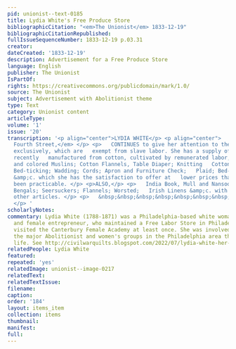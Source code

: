 ```yaml
---
pid: unionist--text-0185
title: Lydia White's Free Produce Store
bibliographicCitation: "<em>The Unionist</em> 1833-12-19"
bibliographicCitationRepublished: 
fullIssueSequenceNumber: 1833-12-19 p.03.31
creator: 
dateCreated: '1833-12-19'
description: Advertisement for a Free Produce Store
language: English
publisher: The Unionist
IsPartOf: 
rights: https://creativecommons.org/publicdomain/mark/1.0/
source: The Unionist
subject: Advertisement with Abolitionist theme
type: Text
category: Unionist content
articleType: 
volume: '1'
issue: '20'
transcription: '<p align="center">LYDIA WHITE</p> <p align="center">   <em>No.</em>   42,   <em>North
  Fourth Street,</em> </p> <p>   CONTINUES to give her attention to the sale of goods
  exclusively, which are   exempt from slave labor. She has a supply of domestic fabrics,
  recently   manufactured from cotton, cultivated by remunerated labor, viz; Bleached,   unbleached
  and colored Muslins; Cotton Flannels, Table Diaper; Knitting   Cotton, Cords; Plaid;
  Bed-ticking; Wadding; Cords; Apron and Furniture Check;   Plaid; Bed-Ticking; Laps,
  &amp;c. which she has the satisfaction to offer at   lower prices than has heretofore
  been practicable. </p> <p>ALSO,</p> <p>   India Book, Mull and Nansook Muslins;
  Bengals; Seersuckers; Flannels; Worsted;   Irish Linens &amp;c. with a variety of
  other articles. </p> <p>   &nbsp;&nbsp;&nbsp;&nbsp;&nbsp;&nbsp;&nbsp;&nbsp;&nbsp;&nbsp;&nbsp;   Philadelphia,   1833.&nbsp;&nbsp;&nbsp;&nbsp;&nbsp;&nbsp;&nbsp;&nbsp;&nbsp;&nbsp;&nbsp;&nbsp;&nbsp;&nbsp;&nbsp;&nbsp;&nbsp;&nbsp;&nbsp;&nbsp;&nbsp;&nbsp;&nbsp;&nbsp;&nbsp;&nbsp;&nbsp;&nbsp;&nbsp;&nbsp;&nbsp;&nbsp;&nbsp;&nbsp;&nbsp;&nbsp;&nbsp;&nbsp;&nbsp;&nbsp;&nbsp;&nbsp;&nbsp;&nbsp;&nbsp;&nbsp;&nbsp;&nbsp;&nbsp;&nbsp;&nbsp;&nbsp;   14
  </p> '
scholarlyNotes: 
commentary: Lydia White (1788-1871) was a Philadelphia-based white woman Abolitionist
  and female entrepreneur, who maintained a Free Labor Store in Philadelphia. She
  visited the Canterbury Female Academy at least once. She was involved in most of
  the major Abolitionist and women's groups in the Philadelphia area throughout her
  life. See http://civilwarquilts.blogspot.com/2022/07/lydia-white-her-free-produce-store.html
relatedPeople: Lydia White
featured: 
repeated: 'yes'
relatedImage: unionist--image-0217
relatedText: 
relatedTextIssue: 
filename: 
caption: 
order: '184'
layout: items_item
collection: items
thumbnail: 
manifest: 
full: 
---
```

